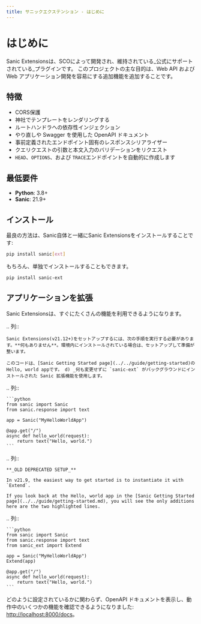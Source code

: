 ```yaml
---
title: サニックエクステンション - はじめに
---
```


# はじめに

Sanic Extensionsは、SCOによって開発され、維持されている_公式にサポートされている_プラグインです。 このプロジェクトの主な目的は、Web API および Web アプリケーション開発を容易にする追加機能を追加することです。

## 特徴

- CORS保護
- 神社でテンプレートをレンダリングする
- ルートハンドラへの依存性インジェクション
- やり直しや Swagger を使用した OpenAPI ドキュメント
- 事前定義されたエンドポイント固有のレスポンスシリアライザー
- クエリクエストの引数と本文入力のバリデーションをリクエスト
- `HEAD`、`OPTIONS`、および `TRACE`エンドポイントを自動的に作成します

## 最低要件

- **Python**: 3.8+
- **Sanic**: 21.9+

## インストール

最良の方法は、Sanic自体と一緒にSanic Extensionsをインストールすることです:

```bash
pip install sanic[ext]
```

もちろん、単独でインストールすることもできます。

```bash
pip install sanic-ext
```

## アプリケーションを拡張

Sanic Extensionsは、すぐにたくさんの機能を利用できるようになります。

.. 列::

```
Sanic Extensions(v21.12+)をセットアップするには、次の手順を実行する必要があります。**何もありません**。環境内にインストールされている場合は、セットアップして準備が整います。

このコードは、[Sanic Getting Started page](../../guide/getting-started)のHello, world appです。 d) _何も変更せずに `sanic-ext` がバックグラウンドにインストールされた Sanic 拡張機能を使用します。
```

.. 列::

````
```python
from sanic import Sanic
from sanic.response import text

app = Sanic("MyHelloWorldApp")

@app.get("/")
async def hello_world(request):
    return text("Hello, world.")
```
````

.. 列::

```
**_OLD DEPRECATED SETUP_**

In v21.9, the easiest way to get started is to instantiate it with `Extend`.

If you look back at the Hello, world app in the [Sanic Getting Started page](../../guide/getting-started.md), you will see the only additions here are the two highlighted lines.
```

.. 列::

````
```python
from sanic import Sanic
from sanic.response import text
from sanic_ext import Extend

app = Sanic("MyHelloWorldApp")
Extend(app)

@app.get("/")
async def hello_world(request):
    return text("Hello, world.")
```
````

どのように設定されているかに関わらず、OpenAPI ドキュメントを表示し、動作中のいくつかの機能を確認できるようになりました: [http://localhost:8000/docs](http://localhost:8000/docs)。
